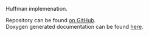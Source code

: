 Huffman implemenation.

Repository can be found [on GitHub](https://github.com/icecubetray/compy). <br/>
Doxygen generated documentation can be found [here](./docs).
